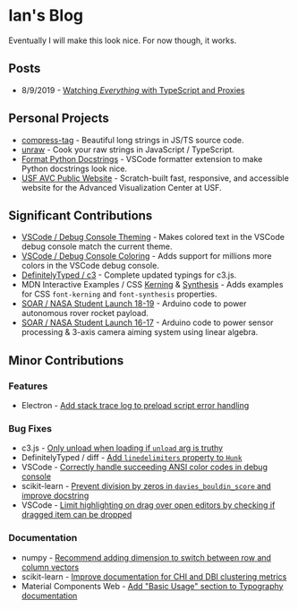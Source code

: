 # Ian's Blog

Eventually I will make this look nice. For now though, it works.

## Posts

- 8/9/2019 -
  [Watching _Everything_ with TypeScript and Proxies](watching-everything.md)

## Personal Projects

- [compress-tag](https://github.com/iansan5653/unraw) - Beautiful long strings
  in JS/TS source code.
- [unraw](https://github.com/iansan5653/unraw) - Cook your raw strings in
  JavaScript / TypeScript.
- [Format Python Docstrings](https://github.com/iansan5653/unraw) - VSCode
  formatter extension to make Python docstrings look nice.
- [USF AVC Public Website](https://github.com/usf-avc/public-website) -
  Scratch-built fast, responsive, and accessible website for the Advanced
  Visualization Center at USF.

## Significant Contributions

- [VSCode / Debug Console Theming](https://github.com/microsoft/vscode/pull/71458) -
  Makes colored text in the VSCode debug console match the current theme.
- [VSCode / Debug Console Coloring](https://github.com/microsoft/vscode/pull/70935) -
  Adds support for millions more colors in the VSCode debug console.
- [DefinitelyTyped / c3](https://github.com/DefinitelyTyped/DefinitelyTyped/pull/37139) -
  Complete updated typings for c3.js.
- MDN Interactive Examples / CSS
  [Kerning](https://github.com/mdn/interactive-examples/pull/667/commits) &
  [Synthesis](https://github.com/mdn/interactive-examples/pull/686) - Adds
  examples for CSS `font-kerning` and `font-synthesis` properties.
- [SOAR / NASA Student Launch 18-19](https://github.com/usfsoar/NSL_18-19_Rover) -
  Arduino code to power autonomous rover rocket payload.
- [SOAR / NASA Student Launch 16-17](https://github.com/usfsoar/NSL_16-17_Navigation) -
  Arduino code to power sensor processing & 3-axis camera aiming system using
  linear algebra.

## Minor Contributions

### Features

- Electron -
  [Add stack trace log to preload script error handling](https://github.com/electron/electron/pull/18905)

### Bug Fixes

- c3.js -
  [Only unload when loading if `unload` arg is truthy](https://github.com/c3js/c3/pull/2649)
- DefinitelyTyped / diff -
  [Add `linedelimiters` property to `Hunk`](https://github.com/DefinitelyTyped/DefinitelyTyped/pull/34077)
- VSCode -
  [Correctly handle succeeding ANSI color codes in debug console](https://github.com/microsoft/vscode/pull/70502)
- scikit-learn -
  [Prevent division by zeros in `davies_bouldin_score` and improve docstring](https://github.com/scikit-learn/scikit-learn/pull/12760)
- VSCode -
  [Limit highlighting on drag over open editors by checking if dragged item can be dropped](https://github.com/microsoft/vscode/pull/52623)

### Documentation

- numpy -
  [Recommend adding dimension to switch between row and column vectors](https://github.com/numpy/numpy/pull/12973)
- scikit-learn -
  [Improve documentation for CHI and DBI clustering metrics](https://github.com/scikit-learn/scikit-learn/pull/12764)
- Material Components Web -
  [Add "Basic Usage" section to Typography documentation](https://github.com/material-components/material-components-web/pull/2760)
